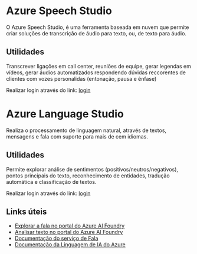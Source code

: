 # Azure Speech Studio

O Azure Speech Studio, é uma ferramenta baseada em nuvem que permite criar soluções de transcrição de áudio para texto, ou, de texto para áudio.

## Utilidades

Transcrever ligações em call center, reuniões de equipe, gerar legendas em vídeos, gerar áudios automatizados respondendo dúvidas reccorentes de clientes com vozes personalidas (entonação, pausa e ênfase)

Realizar login através do link: [login](speech.microsoft.com/portal)

# Azure Language Studio

Realiza o processamento de linguagem natural, através de textos, mensagens e fala com suporte para mais de cem idiomas.

## Utilidades

Permite explorar análise de sentimentos (positivos/neutros/negativos), pontos principais do texto, reconhecimento de entidades, tradução automática e classificação de textos.

Realizar login através do link: [login](https://portal.azure.com)

## Links úteis

- [Explorar a fala no portal do Azure AI Foundry](https://microsoftlearning.github.io/mslearn-ai-fundamentals/Instructions/Labs/09-speech.html)
- [Analisar texto no portal do Azure AI Foundry](https://microsoftlearning.github.io/mslearn-ai-fundamentals/Instructions/Labs/06-text-analysis.html)
- [Documentação do serviço de Fala](https://learn.microsoft.com/pt-br/azure/ai-services/speech-service/)
- [Documentação da Linguagem de IA do Azure](https://learn.microsoft.com/pt-br/azure/ai-services/language-service/)
